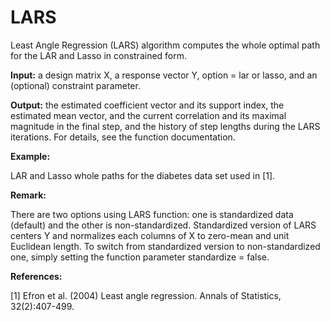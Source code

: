 # LARS

Least Angle Regression (LARS) algorithm computes the whole optimal path for the LAR and Lasso in constrained form.

<strong>Input:</strong> a design matrix X, a response vector Y, option = lar or lasso, and an (optional) constraint parameter.

<strong>Output:</strong> the estimated coefficient vector and its support index, the estimated mean vector, and the current correlation and its maximal magnitude in the final step, and the history of step lengths during the LARS iterations. For details, see the function documentation.

<strong>Example:</strong>

LAR and Lasso whole paths for the diabetes data set used in [1].


<strong>Remark:</strong>

There are two options using LARS function: one is standardized data (default) and the other is non-standardized. Standardized version of LARS centers Y and normalizes each columns of X to zero-mean and unit Euclidean length. To switch from standardized version to non-standardized one, simply setting the function parameter standardize = false.

<strong>References:</strong>

[1]  Efron et al. (2004) Least angle regression. Annals of Statistics, 32(2):407-499.

